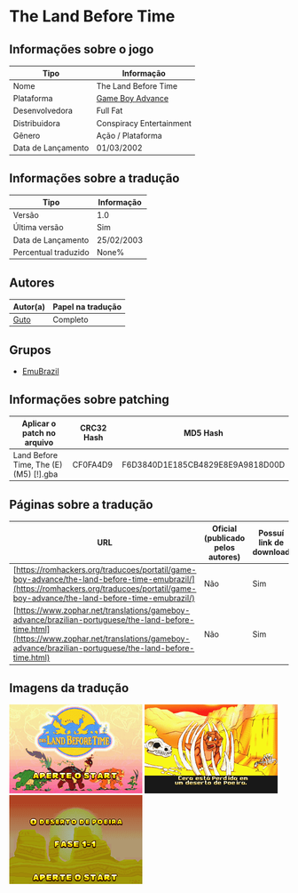 # The Land Before Time

## Informações sobre o jogo

| Tipo | Informação |
| ----------- | ----------- |
| Nome | The Land Before Time |
| Plataforma | [Game Boy Advance](../) |
| Desenvolvedora | Full Fat |
| Distribuidora | Conspiracy Entertainment |
| Gênero | Ação / Plataforma |
| Data de Lançamento | 01/03/2002 |

## Informações sobre a tradução

| Tipo | Informação |
| ----------- | ----------- |
| Versão | 1\.0 |
| Última versão | Sim |
| Data de Lançamento | 25/02/2003 |
| Percentual traduzido | None% |

## Autores

| Autor(a) | Papel na tradução |
| ----------- | ----------- |
| [Guto](../../../autores/guto/) | Completo |

## Grupos

* [EmuBrazil](../../../grupos/emubrazil/)

## Informações sobre patching

| Aplicar o patch no arquivo | CRC32 Hash | MD5 Hash |
| ----------- | ----------- | ----------- |
| Land Before Time, The \(E\) \(M5\) \[\!\]\.gba | CF0FA4D9 | F6D3840D1E185CB4829E8E9A9818D00D |

## Páginas sobre a tradução

| URL | Oficial (publicado pelos autores) | Possuí link de download |
| ----------- | ----------- | ----------- |
| [https://romhackers.org/traducoes/portatil/game-boy-advance/the-land-before-time-emubrazil/](https://romhackers.org/traducoes/portatil/game-boy-advance/the-land-before-time-emubrazil/) | Não | Sim |
| [https://www.zophar.net/translations/gameboy-advance/brazilian-portuguese/the-land-before-time.html](https://www.zophar.net/translations/gameboy-advance/brazilian-portuguese/the-land-before-time.html) | Não | Sim |

## Imagens da tradução

![Imagem de exemplo da tradução 1](1.png)
![Imagem de exemplo da tradução 2](2.png)
![Imagem de exemplo da tradução 3](3.png)